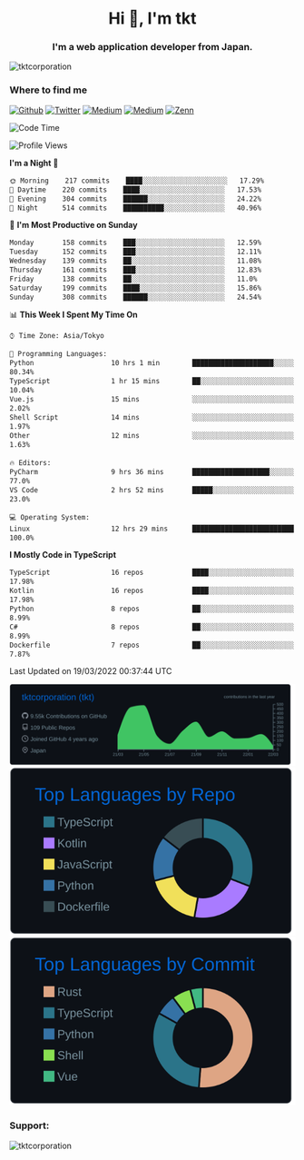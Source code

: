 <h1 align="center">Hi 👋, I'm tkt</h1>
<h3 align="center">I'm a web application developer from Japan.</h3>

<p align="left"> <img src="https://komarev.com/ghpvc/?username=tktcorporation&label=Profile%20views&color=0e75b6&style=flat" alt="tktcorporation" /> </p>

<h3>Where to find me</h3>
<p>
<a href="https://github.com/tktcorporation" target="_blank"><img alt="Github" src="https://img.shields.io/badge/GitHub-%2312100E.svg?&style=for-the-badge&logo=Github&logoColor=white" /></a>
<a href="https://twitter.com/tktcorporation" target="_blank"><img alt="Twitter" src="https://img.shields.io/badge/twitter-%231DA1F2.svg?&style=for-the-badge&logo=twitter&logoColor=white" /></a>
<a href="https://www.linkedin.com/in/tktcorporation" target="_blank"><img alt="Medium" src="https://img.shields.io/badge/linkdin-0a66c2.svg?&style=for-the-badge&logo=linkedin&logoColor=white" /></a>
<a href="https://qiita.com/tktcorporation" target="_blank"><img alt="Medium" src="https://img.shields.io/badge/qiita-55C500.svg?&style=for-the-badge&logo=qiita&logoColor=white" /></a>
<a href="https://zenn.dev/tktcorporation" target="_blank"><img alt="Zenn" src="https://img.shields.io/badge/Zenn-3EA8FF.svg?&style=for-the-badge&logo=Zenn&logoColor=white" /></a>
</p>
  
<!--START_SECTION:waka-->
![Code Time](http://img.shields.io/badge/Code%20Time-214%20hrs%2016%20mins-blue)

![Profile Views](http://img.shields.io/badge/Profile%20Views-0-blue)

**I'm a Night 🦉** 

```text
🌞 Morning    217 commits    ████░░░░░░░░░░░░░░░░░░░░░   17.29% 
🌆 Daytime    220 commits    ████░░░░░░░░░░░░░░░░░░░░░   17.53% 
🌃 Evening    304 commits    ██████░░░░░░░░░░░░░░░░░░░   24.22% 
🌙 Night      514 commits    ██████████░░░░░░░░░░░░░░░   40.96%

```
📅 **I'm Most Productive on Sunday** 

```text
Monday       158 commits    ███░░░░░░░░░░░░░░░░░░░░░░   12.59% 
Tuesday      152 commits    ███░░░░░░░░░░░░░░░░░░░░░░   12.11% 
Wednesday    139 commits    ██░░░░░░░░░░░░░░░░░░░░░░░   11.08% 
Thursday     161 commits    ███░░░░░░░░░░░░░░░░░░░░░░   12.83% 
Friday       138 commits    ██░░░░░░░░░░░░░░░░░░░░░░░   11.0% 
Saturday     199 commits    ████░░░░░░░░░░░░░░░░░░░░░   15.86% 
Sunday       308 commits    ██████░░░░░░░░░░░░░░░░░░░   24.54%

```


📊 **This Week I Spent My Time On** 

```text
⌚︎ Time Zone: Asia/Tokyo

💬 Programming Languages: 
Python                   10 hrs 1 min        ████████████████████░░░░░   80.34% 
TypeScript               1 hr 15 mins        ██░░░░░░░░░░░░░░░░░░░░░░░   10.04% 
Vue.js                   15 mins             ░░░░░░░░░░░░░░░░░░░░░░░░░   2.02% 
Shell Script             14 mins             ░░░░░░░░░░░░░░░░░░░░░░░░░   1.97% 
Other                    12 mins             ░░░░░░░░░░░░░░░░░░░░░░░░░   1.63%

🔥 Editors: 
PyCharm                  9 hrs 36 mins       ███████████████████░░░░░░   77.0% 
VS Code                  2 hrs 52 mins       █████░░░░░░░░░░░░░░░░░░░░   23.0%

💻 Operating System: 
Linux                    12 hrs 29 mins      █████████████████████████   100.0%

```

**I Mostly Code in TypeScript** 

```text
TypeScript               16 repos            ████░░░░░░░░░░░░░░░░░░░░░   17.98% 
Kotlin                   16 repos            ████░░░░░░░░░░░░░░░░░░░░░   17.98% 
Python                   8 repos             ██░░░░░░░░░░░░░░░░░░░░░░░   8.99% 
C#                       8 repos             ██░░░░░░░░░░░░░░░░░░░░░░░   8.99% 
Dockerfile               7 repos             ██░░░░░░░░░░░░░░░░░░░░░░░   7.87%

```



 Last Updated on 19/03/2022 00:37:44 UTC
<!--END_SECTION:waka-->

[![](https://raw.githubusercontent.com/tktcorporation/tktcorporation/master/profile-summary-card-output/github_dark/0-profile-details.svg)](https://github.com/vn7n24fzkq/github-profile-summary-cards)
[![](https://raw.githubusercontent.com/tktcorporation/tktcorporation/master/profile-summary-card-output/github_dark/1-repos-per-language.svg)](https://github.com/vn7n24fzkq/github-profile-summary-cards) [![](https://raw.githubusercontent.com/tktcorporation/tktcorporation/master/profile-summary-card-output/github_dark/2-most-commit-language.svg)](https://github.com/vn7n24fzkq/github-profile-summary-cards)

<h3 align="left">Support:</h3>
<p><a href="https://www.buymeacoffee.com/tktcorporation"> <img align="left" src="https://cdn.buymeacoffee.com/buttons/v2/default-yellow.png" height="50" width="210" alt="tktcorporation" /></a></p><br><br>
